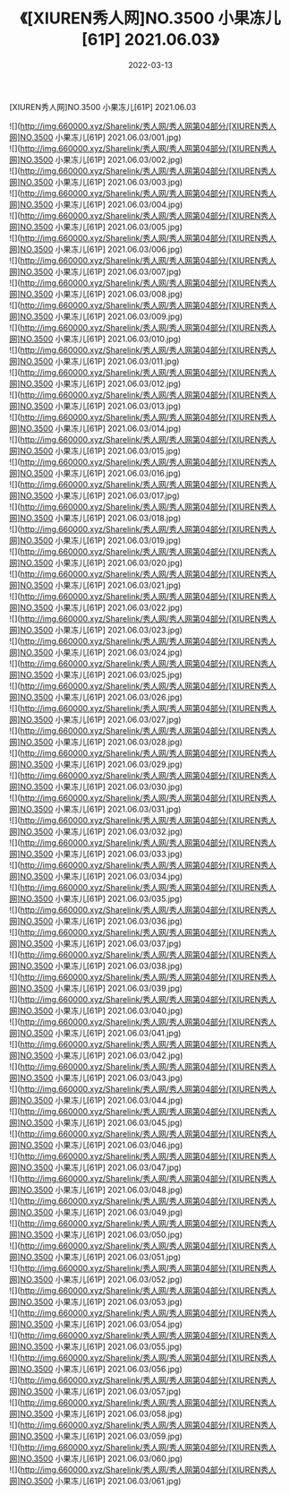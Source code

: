 ﻿---
layout: post
title:  《[XIUREN秀人网]NO.3500 小果冻儿[61P] 2021.06.03》
date:   2022-03-13
img: http://img.660000.xyz/Sharelink/秀人网/秀人网第04部分/[XIUREN秀人网]NO.3500 小果冻儿[61P] 2021.06.03/000.jpg
categories: [美女, 清纯, 唯美]
---

[XIUREN秀人网]NO.3500 小果冻儿[61P] 2021.06.03

 ![](http://img.660000.xyz/Sharelink/秀人网/秀人网第04部分/[XIUREN秀人网]NO.3500 小果冻儿[61P] 2021.06.03/001.jpg) <br>![](http://img.660000.xyz/Sharelink/秀人网/秀人网第04部分/[XIUREN秀人网]NO.3500 小果冻儿[61P] 2021.06.03/002.jpg) <br>![](http://img.660000.xyz/Sharelink/秀人网/秀人网第04部分/[XIUREN秀人网]NO.3500 小果冻儿[61P] 2021.06.03/003.jpg) <br>![](http://img.660000.xyz/Sharelink/秀人网/秀人网第04部分/[XIUREN秀人网]NO.3500 小果冻儿[61P] 2021.06.03/004.jpg) <br>![](http://img.660000.xyz/Sharelink/秀人网/秀人网第04部分/[XIUREN秀人网]NO.3500 小果冻儿[61P] 2021.06.03/005.jpg) <br>![](http://img.660000.xyz/Sharelink/秀人网/秀人网第04部分/[XIUREN秀人网]NO.3500 小果冻儿[61P] 2021.06.03/006.jpg) <br>![](http://img.660000.xyz/Sharelink/秀人网/秀人网第04部分/[XIUREN秀人网]NO.3500 小果冻儿[61P] 2021.06.03/007.jpg) <br>![](http://img.660000.xyz/Sharelink/秀人网/秀人网第04部分/[XIUREN秀人网]NO.3500 小果冻儿[61P] 2021.06.03/008.jpg) <br>![](http://img.660000.xyz/Sharelink/秀人网/秀人网第04部分/[XIUREN秀人网]NO.3500 小果冻儿[61P] 2021.06.03/009.jpg) <br>![](http://img.660000.xyz/Sharelink/秀人网/秀人网第04部分/[XIUREN秀人网]NO.3500 小果冻儿[61P] 2021.06.03/010.jpg) <br>![](http://img.660000.xyz/Sharelink/秀人网/秀人网第04部分/[XIUREN秀人网]NO.3500 小果冻儿[61P] 2021.06.03/011.jpg) <br>![](http://img.660000.xyz/Sharelink/秀人网/秀人网第04部分/[XIUREN秀人网]NO.3500 小果冻儿[61P] 2021.06.03/012.jpg) <br>![](http://img.660000.xyz/Sharelink/秀人网/秀人网第04部分/[XIUREN秀人网]NO.3500 小果冻儿[61P] 2021.06.03/013.jpg) <br>![](http://img.660000.xyz/Sharelink/秀人网/秀人网第04部分/[XIUREN秀人网]NO.3500 小果冻儿[61P] 2021.06.03/014.jpg) <br>![](http://img.660000.xyz/Sharelink/秀人网/秀人网第04部分/[XIUREN秀人网]NO.3500 小果冻儿[61P] 2021.06.03/015.jpg) <br>![](http://img.660000.xyz/Sharelink/秀人网/秀人网第04部分/[XIUREN秀人网]NO.3500 小果冻儿[61P] 2021.06.03/016.jpg) <br>![](http://img.660000.xyz/Sharelink/秀人网/秀人网第04部分/[XIUREN秀人网]NO.3500 小果冻儿[61P] 2021.06.03/017.jpg) <br>![](http://img.660000.xyz/Sharelink/秀人网/秀人网第04部分/[XIUREN秀人网]NO.3500 小果冻儿[61P] 2021.06.03/018.jpg) <br>![](http://img.660000.xyz/Sharelink/秀人网/秀人网第04部分/[XIUREN秀人网]NO.3500 小果冻儿[61P] 2021.06.03/019.jpg) <br>![](http://img.660000.xyz/Sharelink/秀人网/秀人网第04部分/[XIUREN秀人网]NO.3500 小果冻儿[61P] 2021.06.03/020.jpg) <br>![](http://img.660000.xyz/Sharelink/秀人网/秀人网第04部分/[XIUREN秀人网]NO.3500 小果冻儿[61P] 2021.06.03/021.jpg) <br>![](http://img.660000.xyz/Sharelink/秀人网/秀人网第04部分/[XIUREN秀人网]NO.3500 小果冻儿[61P] 2021.06.03/022.jpg) <br>![](http://img.660000.xyz/Sharelink/秀人网/秀人网第04部分/[XIUREN秀人网]NO.3500 小果冻儿[61P] 2021.06.03/023.jpg) <br>![](http://img.660000.xyz/Sharelink/秀人网/秀人网第04部分/[XIUREN秀人网]NO.3500 小果冻儿[61P] 2021.06.03/024.jpg) <br>![](http://img.660000.xyz/Sharelink/秀人网/秀人网第04部分/[XIUREN秀人网]NO.3500 小果冻儿[61P] 2021.06.03/025.jpg) <br>![](http://img.660000.xyz/Sharelink/秀人网/秀人网第04部分/[XIUREN秀人网]NO.3500 小果冻儿[61P] 2021.06.03/026.jpg) <br>![](http://img.660000.xyz/Sharelink/秀人网/秀人网第04部分/[XIUREN秀人网]NO.3500 小果冻儿[61P] 2021.06.03/027.jpg) <br>![](http://img.660000.xyz/Sharelink/秀人网/秀人网第04部分/[XIUREN秀人网]NO.3500 小果冻儿[61P] 2021.06.03/028.jpg) <br>![](http://img.660000.xyz/Sharelink/秀人网/秀人网第04部分/[XIUREN秀人网]NO.3500 小果冻儿[61P] 2021.06.03/029.jpg) <br>![](http://img.660000.xyz/Sharelink/秀人网/秀人网第04部分/[XIUREN秀人网]NO.3500 小果冻儿[61P] 2021.06.03/030.jpg) <br>![](http://img.660000.xyz/Sharelink/秀人网/秀人网第04部分/[XIUREN秀人网]NO.3500 小果冻儿[61P] 2021.06.03/031.jpg) <br>![](http://img.660000.xyz/Sharelink/秀人网/秀人网第04部分/[XIUREN秀人网]NO.3500 小果冻儿[61P] 2021.06.03/032.jpg) <br>![](http://img.660000.xyz/Sharelink/秀人网/秀人网第04部分/[XIUREN秀人网]NO.3500 小果冻儿[61P] 2021.06.03/033.jpg) <br>![](http://img.660000.xyz/Sharelink/秀人网/秀人网第04部分/[XIUREN秀人网]NO.3500 小果冻儿[61P] 2021.06.03/034.jpg) <br>![](http://img.660000.xyz/Sharelink/秀人网/秀人网第04部分/[XIUREN秀人网]NO.3500 小果冻儿[61P] 2021.06.03/035.jpg) <br>![](http://img.660000.xyz/Sharelink/秀人网/秀人网第04部分/[XIUREN秀人网]NO.3500 小果冻儿[61P] 2021.06.03/036.jpg) <br>![](http://img.660000.xyz/Sharelink/秀人网/秀人网第04部分/[XIUREN秀人网]NO.3500 小果冻儿[61P] 2021.06.03/037.jpg) <br>![](http://img.660000.xyz/Sharelink/秀人网/秀人网第04部分/[XIUREN秀人网]NO.3500 小果冻儿[61P] 2021.06.03/038.jpg) <br>![](http://img.660000.xyz/Sharelink/秀人网/秀人网第04部分/[XIUREN秀人网]NO.3500 小果冻儿[61P] 2021.06.03/039.jpg) <br>![](http://img.660000.xyz/Sharelink/秀人网/秀人网第04部分/[XIUREN秀人网]NO.3500 小果冻儿[61P] 2021.06.03/040.jpg) <br>![](http://img.660000.xyz/Sharelink/秀人网/秀人网第04部分/[XIUREN秀人网]NO.3500 小果冻儿[61P] 2021.06.03/041.jpg) <br>![](http://img.660000.xyz/Sharelink/秀人网/秀人网第04部分/[XIUREN秀人网]NO.3500 小果冻儿[61P] 2021.06.03/042.jpg) <br>![](http://img.660000.xyz/Sharelink/秀人网/秀人网第04部分/[XIUREN秀人网]NO.3500 小果冻儿[61P] 2021.06.03/043.jpg) <br>![](http://img.660000.xyz/Sharelink/秀人网/秀人网第04部分/[XIUREN秀人网]NO.3500 小果冻儿[61P] 2021.06.03/044.jpg) <br>![](http://img.660000.xyz/Sharelink/秀人网/秀人网第04部分/[XIUREN秀人网]NO.3500 小果冻儿[61P] 2021.06.03/045.jpg) <br>![](http://img.660000.xyz/Sharelink/秀人网/秀人网第04部分/[XIUREN秀人网]NO.3500 小果冻儿[61P] 2021.06.03/046.jpg) <br>![](http://img.660000.xyz/Sharelink/秀人网/秀人网第04部分/[XIUREN秀人网]NO.3500 小果冻儿[61P] 2021.06.03/047.jpg) <br>![](http://img.660000.xyz/Sharelink/秀人网/秀人网第04部分/[XIUREN秀人网]NO.3500 小果冻儿[61P] 2021.06.03/048.jpg) <br>![](http://img.660000.xyz/Sharelink/秀人网/秀人网第04部分/[XIUREN秀人网]NO.3500 小果冻儿[61P] 2021.06.03/049.jpg) <br>![](http://img.660000.xyz/Sharelink/秀人网/秀人网第04部分/[XIUREN秀人网]NO.3500 小果冻儿[61P] 2021.06.03/050.jpg) <br>![](http://img.660000.xyz/Sharelink/秀人网/秀人网第04部分/[XIUREN秀人网]NO.3500 小果冻儿[61P] 2021.06.03/051.jpg) <br>![](http://img.660000.xyz/Sharelink/秀人网/秀人网第04部分/[XIUREN秀人网]NO.3500 小果冻儿[61P] 2021.06.03/052.jpg) <br>![](http://img.660000.xyz/Sharelink/秀人网/秀人网第04部分/[XIUREN秀人网]NO.3500 小果冻儿[61P] 2021.06.03/053.jpg) <br>![](http://img.660000.xyz/Sharelink/秀人网/秀人网第04部分/[XIUREN秀人网]NO.3500 小果冻儿[61P] 2021.06.03/054.jpg) <br>![](http://img.660000.xyz/Sharelink/秀人网/秀人网第04部分/[XIUREN秀人网]NO.3500 小果冻儿[61P] 2021.06.03/055.jpg) <br>![](http://img.660000.xyz/Sharelink/秀人网/秀人网第04部分/[XIUREN秀人网]NO.3500 小果冻儿[61P] 2021.06.03/056.jpg) <br>![](http://img.660000.xyz/Sharelink/秀人网/秀人网第04部分/[XIUREN秀人网]NO.3500 小果冻儿[61P] 2021.06.03/057.jpg) <br>![](http://img.660000.xyz/Sharelink/秀人网/秀人网第04部分/[XIUREN秀人网]NO.3500 小果冻儿[61P] 2021.06.03/058.jpg) <br>![](http://img.660000.xyz/Sharelink/秀人网/秀人网第04部分/[XIUREN秀人网]NO.3500 小果冻儿[61P] 2021.06.03/059.jpg) <br>![](http://img.660000.xyz/Sharelink/秀人网/秀人网第04部分/[XIUREN秀人网]NO.3500 小果冻儿[61P] 2021.06.03/060.jpg) <br>![](http://img.660000.xyz/Sharelink/秀人网/秀人网第04部分/[XIUREN秀人网]NO.3500 小果冻儿[61P] 2021.06.03/061.jpg) <br>